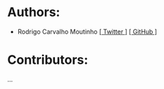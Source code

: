 # Authors:

- Rodrigo Carvalho Moutinho [[ Twitter ]](https://twitter.com/rcmoutinho) [[ GitHub ]](https://github.com/rcmoutinho)

# Contributors:

...